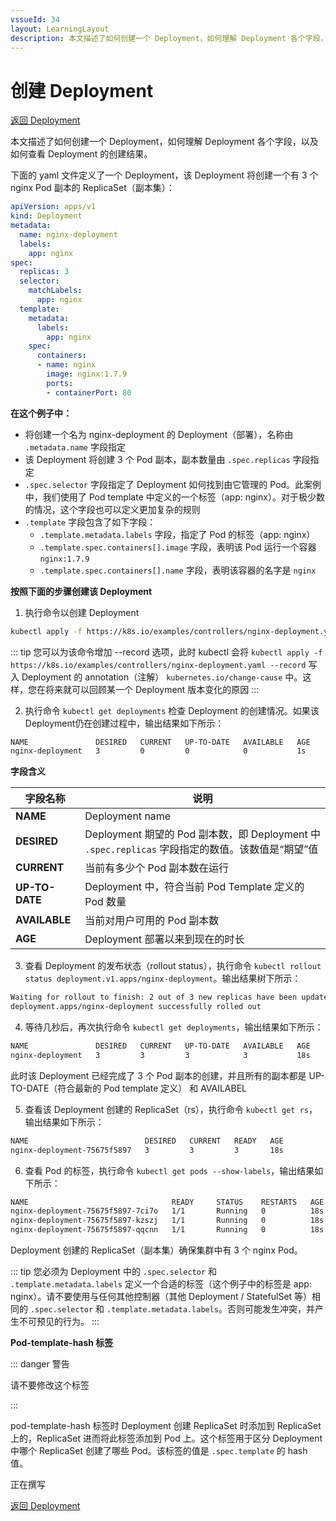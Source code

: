 ```yaml
---
vssueId: 34
layout: LearningLayout
description: 本文描述了如何创建一个 Deployment，如何理解 Deployment 各个字段，以及如何查看 Deployment 的创建结果
---
```


# 创建 Deployment

[返回 Deployment](./#deployment-概述)

本文描述了如何创建一个 Deployment，如何理解 Deployment 各个字段，以及如何查看 Deployment 的创建结果。

<el-tabs type="border-card">

<el-tab-pane label="使用 kubectl 创建 Deployment">

下面的 yaml 文件定义了一个 Deployment，该 Deployment 将创建一个有 3 个 nginx Pod 副本的 ReplicaSet（副本集）：

``` yaml
apiVersion: apps/v1
kind: Deployment
metadata:
  name: nginx-deployment
  labels:
    app: nginx
spec:
  replicas: 3
  selector:
    matchLabels:
      app: nginx
  template:
    metadata:
      labels:
        app: nginx
    spec:
      containers:
      - name: nginx
        image: nginx:1.7.9
        ports:
        - containerPort: 80
```

**在这个例子中：**

* 将创建一个名为 nginx-deployment 的 Deployment（部署），名称由 `.metadata.name` 字段指定
* 该 Deployment 将创建 3 个 Pod 副本，副本数量由 `.spec.replicas` 字段指定
* `.spec.selector` 字段指定了 Deployment 如何找到由它管理的 Pod。此案例中，我们使用了 Pod template 中定义的一个标签（app: nginx）。对于极少数的情况，这个字段也可以定义更加复杂的规则
* `.template` 字段包含了如下字段：
  * `.template.metadata.labels` 字段，指定了 Pod 的标签（app: nginx）
  * `.template.spec.containers[].image` 字段，表明该 Pod 运行一个容器 `nginx:1.7.9`
  * `.template.spec.containers[].name` 字段，表明该容器的名字是 `nginx`

**按照下面的步骤创建该 Deployment**

1. 执行命令以创建 Deployment
  ``` sh
  kubectl apply -f https://k8s.io/examples/controllers/nginx-deployment.yaml
  ```
  ::: tip
  您可以为该命令增加 --record 选项，此时 kubectl 会将 `kubectl apply -f https://k8s.io/examples/controllers/nginx-deployment.yaml --record` 写入 Deployment 的 annotation（注解） `kubernetes.io/change-cause` 中。这样，您在将来就可以回顾某一个 Deployment 版本变化的原因
  :::

2. 执行命令 `kubectl get deployments` 检查 Deployment 的创建情况。如果该 Deployment仍在创建过程中，输出结果如下所示：

  ``` sh
  NAME               DESIRED   CURRENT   UP-TO-DATE   AVAILABLE   AGE
  nginx-deployment   3         0         0            0           1s
  ```
  **字段含义**

  | 字段名称       | 说明                                                         |
  | -------------- | ------------------------------------------------------------ |
  | **NAME**       | Deployment name                                              |
  | **DESIRED**    | Deployment 期望的 Pod 副本数，即 Deployment 中 `.spec.replicas` 字段指定的数值。该数值是“期望”值 |
  | **CURRENT**    | 当前有多少个 Pod 副本数在运行                                |
  | **UP-TO-DATE** | Deployment 中，符合当前 Pod Template 定义的 Pod 数量 |
  | **AVAILABLE**  | 当前对用户可用的 Pod 副本数                                  |
  | **AGE**        | Deployment 部署以来到现在的时长                              |

3. 查看 Deployment 的发布状态（rollout status），执行命令 `kubectl rollout status deployment.v1.apps/nginx-deployment`。输出结果树下所示：

  ```sh
  Waiting for rollout to finish: 2 out of 3 new replicas have been updated...
  deployment.apps/nginx-deployment successfully rolled out
  ```

4. 等待几秒后，再次执行命令 `kubectl get deployments`，输出结果如下所示：

  ```sh
  NAME               DESIRED   CURRENT   UP-TO-DATE   AVAILABLE   AGE
  nginx-deployment   3         3         3            3           18s
  ```
  此时该 Deployment 已经完成了 3 个 Pod 副本的创建，并且所有的副本都是 UP-TO-DATE（符合最新的 Pod template 定义） 和 AVAILABEL

5. 查看该 Deployment 创建的 ReplicaSet（rs），执行命令 `kubectl get rs`，输出结果如下所示：

  ``` sh
  NAME                          DESIRED   CURRENT   READY   AGE
  nginx-deployment-75675f5897   3         3         3       18s
  ```

6. 查看 Pod 的标签，执行命令 `kubectl get pods --show-labels`，输出结果如下所示：

  ```sh
  NAME                                READY     STATUS    RESTARTS   AGE       LABELS
  nginx-deployment-75675f5897-7ci7o   1/1       Running   0          18s       app=nginx,pod-template-hash=3123191453
  nginx-deployment-75675f5897-kzszj   1/1       Running   0          18s       app=nginx,pod-template-hash=3123191453
  nginx-deployment-75675f5897-qqcnn   1/1       Running   0          18s       app=nginx,pod-template-hash=3123191453
  ```

  Deployment 创建的 ReplicaSet（副本集）确保集群中有 3 个 nginx Pod。

  ::: tip
  您必须为 Deployment 中的 `.spec.selector` 和 `.template.metadata.labels` 定义一个合适的标签（这个例子中的标签是 app: nginx）。请不要使用与任何其他控制器（其他 Deployment / StatefulSet 等）相同的 `.spec.selector` 和 `.template.metadata.labels`。否则可能发生冲突，并产生不可预见的行为。
  :::


**Pod-template-hash 标签**

::: danger 警告

请不要修改这个标签

:::

pod-template-hash 标签时 Deployment 创建 ReplicaSet 时添加到 ReplicaSet 上的，ReplicaSet 进而将此标签添加到 Pod 上。这个标签用于区分 Deployment 中哪个 ReplicaSet 创建了哪些 Pod。该标签的值是 `.spec.template` 的 hash 值。


</el-tab-pane>

<el-tab-pane label="使用 Kuboard 创建 Deployment">

正在撰写

</el-tab-pane>

</el-tabs>


[返回 Deployment](./#deployment-概述)
